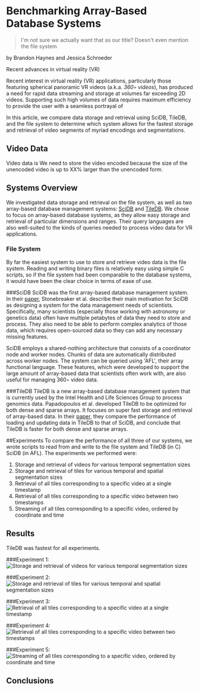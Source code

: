 # Benchmarking Array-Based Database Systems
> I'm not sure we actually want that as our title?  Doesn't even mention the file system

by Brandon Haynes and Jessica Schroeder

Recent advances in virtual reality (VR) 

Recent interest in virtual reality (VR) applications, particularly those featuring spherical panoramic VR videos (a.k.a. *360◦ videos*), has produced a need for rapid data streaming and storage at volumes far exceeding 2D videos.  Supporting such high volumes of data requires maximum efficiency to provide the user with a seamless portrayal of 

In this article, we compare data storage and retrieval using SciDB, TileDB, and the file system to determine which system allows for the fastest storage and retrieval of video segments of myriad encodings and segmentations.



## Video Data
Video data is 
We need to store the video encoded because the size of the unencoded video is up to XX% larger than the unencoded form.

## Systems Overview 
We investigated data storage and retrieval on the file system, as well as two array-based database management systems: [SciDB](http://www.paradigm4.com/try_scidb/) and [TileDB](http://istc-bigdata.org/tiledb/).  We chose to focus on array-based database systems, as they allow easy storage and retrieval of particular dimensions and ranges.  Their query languages are also well-suited to the kinds of queries needed to process video data for VR applications.

### File System
By far the easiest system to use to store and retrieve video data is the file system.  Reading and writing binary files is relatively easy using simple C scripts, so if the file system had been comparable to the database systems, it would have been the clear choice in terms of ease of use.

###SciDB
SciDB was the first array-based database management system.  In their [paper](http://doi.org/10.1007/978-3-642-22351-8_1), Stonebreaker et al. describe their main motivation for SciDB as designing a system for the data management needs of scientists.  Specifically, many scientists (especially those working with astronomy or genetics data) often have multiple petabytes of data they need to store and process.  They also need to be able to perform complex analytics of those data, which requires open-sourced data so they can add any necessary missing features.

SciDB employs a shared-nothing architecture that consists of a coordinator node and worker nodes.  Chunks of data are automatically distributed across worker nodes.  The system can be queried using 'AFL', their array functional language.  These features, which were developed to support the large amount of array-based data that scientists often work with, are also useful for managing 360◦ video data.

###TileDB 
TileDB is a new array-based database management system that is currently used by the Intel Health and Life Sciences Group to process genomics data.  Papadopoulos et al. developed TileDB to be optimized for both dense and sparse arrays.  It focuses on super fast storage and retrieval of array-based data.  In their [paper](https://doi.org/10.14778/3025111.3025117), they compare the performance of loading and updating data in TileDB to that of SciDB, and conclude that TileDB is faster for both dense and sparse arrays.


##Experiments
To compare the performance of all three of our systems, we wrote scripts to read from and write to the file system and TileDB (in C) SciDB (in AFL).  The experiments we performed were: 

1. Storage and retrieval of videos for various temporal segmentation sizes
2. Storage and retrieval of tiles for various temporal and spatial segmentation sizes
3. Retrieval of all tiles corresponding to a specific video at a single timestamp 
4. Retrieval of all tiles corresponding to a specific video between two timestamps 
5. Streaming of all tiles corresponding to a specific video, ordered by coordinate and time

## Results 
TileDB was fastest for all experiments.

###Experiment 1:
![Storage and retrieval of videos for various temporal segmentation sizes](plots/examplegraph.jpeg)

###Experiment 2:
![Storage and retrieval of tiles for various temporal and spatial segmentation sizes](plots/examplegraph.jpeg)

###Experiment 3:
![Retrieval of all tiles corresponding to a specific video at a single timestamp ](plots/examplegraph.jpeg)

###Experiment 4:
![Retrieval of all tiles corresponding to a specific video between two timestamps ](plots/examplegraph.jpeg)

###Experiment 5:
![Streaming of all tiles corresponding to a specific video, ordered by coordinate and time](plots/examplegraph.jpeg)

## Conclusions 




